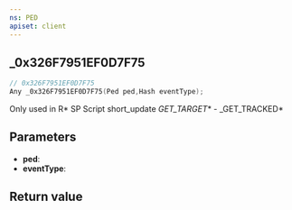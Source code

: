 ```yaml
---
ns: PED
apiset: client
---
```

## _0x326F7951EF0D7F75

```c
// 0x326F7951EF0D7F75
Any _0x326F7951EF0D7F75(Ped ped,Hash eventType);
```

Only used in R* SP Script short_update
_GET_TARGET_* - _GET_TRACKED*

## Parameters
* **ped**:
* **eventType**:

## Return value